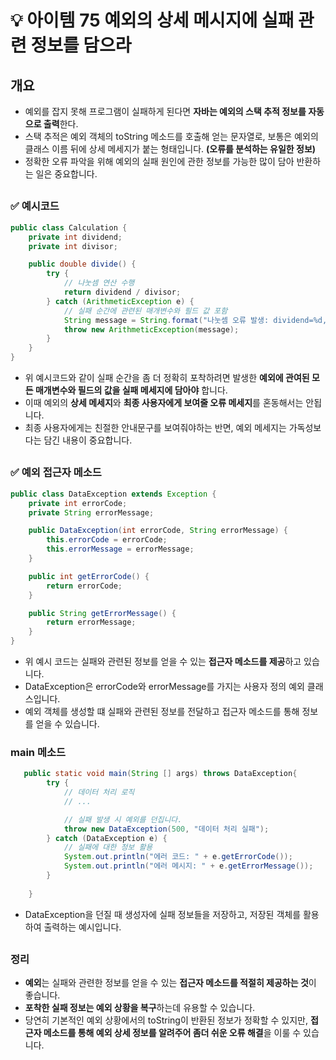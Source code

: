 # 💡 아이템 75 예외의 상세 메시지에 실패 관련 정보를 담으라

## 개요
* 예외를 잡지 못해 프로그램이 실패하게 된다면 **자바는 예외의 스택 추적 정보를 자동으로 출력**한다.
* 스택 추적은 예외 객체의 toString 메소드를 호출해 얻는 문자열로, 보통은 예외의 클래스 이름 뒤에 상세 메세지가 붙는 형태입니다. **(오류를 분석하는 유일한 정보)**
* 정확한 오류 파악을 위해 예외의 실패 원인에 관한 정보를 가능한 많이 담아 반환하는 일은 중요합니다. 



##   
### ✅ 예시코드
```java
public class Calculation {
    private int dividend;
    private int divisor;

    public double divide() {
        try {
            // 나눗셈 연산 수행
            return dividend / divisor;
        } catch (ArithmeticException e) {
            // 실패 순간에 관련된 매개변수와 필드 값 포함
            String message = String.format("나눗셈 오류 발생: dividend=%d, divisor=%d", dividend, divisor);
            throw new ArithmeticException(message);
        }
    }
}
```
* 위 예시코드와 같이 실패 순간을 좀 더 정확히 포착하려면 발생한 **예외에 관여된 모든 매개변수와 필드의 값을 실패 메세지에 담아야** 합니다.
* 이때 예외의 **상세 메세지**와 **최종 사용자에게 보여줄 오류 메세지**를 혼동해서는 안됩니다.
* 최종 사용자에게는 친절한 안내문구를 보여줘야하는 반면, 예외 메세지는 가독성보다는 담긴 내용이 중요합니다.

##   
### ✅ 예외 접근자 메소드
```java
public class DataException extends Exception {
    private int errorCode;
    private String errorMessage;

    public DataException(int errorCode, String errorMessage) {
        this.errorCode = errorCode;
        this.errorMessage = errorMessage;
    }

    public int getErrorCode() {
        return errorCode;
    }

    public String getErrorMessage() {
        return errorMessage;
    }
}
```
* 위 예시 코드는 실패와 관련된 정보를 얻을 수 있는 **접근자 메소드를 제공**하고 있습니다.
* DataException은 errorCode와 errorMessage를 가지는 사용자 정의 예외 클래스입니다.
* 예외 객체를 생성할 떄 실패와 관련된 정보를 전달하고 접근자 메소드를 통해 정보를 얻을 수 있습니다.


### main 메소드
```java
   public static void main(String [] args) throws DataException{
        try {
            // 데이터 처리 로직
            // ...

            // 실패 발생 시 예외를 던집니다.
            throw new DataException(500, "데이터 처리 실패");
        } catch (DataException e) {
            // 실패에 대한 정보 활용
            System.out.println("에러 코드: " + e.getErrorCode());
            System.out.println("에러 메시지: " + e.getErrorMessage());
        }
        
    }
```
* DataException을 던질 때 생성자에 실패 정보들을 저장하고, 저장된 객체를 활용하여 출력하는 예시입니다.


##
### 정리
* **예외**는 실패와 관련한 정보를 얻을 수 있는 **접근자 메소드를 적절히 제공하는 것**이 좋습니다.
* **포착한 실패 정보는 예외 상황을 복구**하는데 유용할 수 있습니다.
* 당연히 기본적인 예외 상황에서의 toString이 반환된 정보가 정확할 수 있지만, **접근자 메소드를 통해 예외 상세 정보를 알려주어 좀더 쉬운 오류 해결**을 이룰 수 있습니다.
